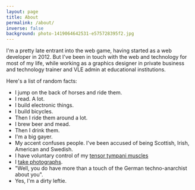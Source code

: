 ```yaml
---
layout: page
title: About
permalink: /about/
inverse: false
background: photo-1419064642531-e575728395f2.jpg
---
```


I'm a pretty late entrant into the web game, having started as a web developer in 2012. But I've been in touch with the web and technology for most of my life, while working as a graphics designer in private business and technology trainer and VLE admin at educational institutions. 

Here's a list of random facts:

- I jump on the back of horses and ride them. 
- I read. A lot.
- I build electronic things.
- I build bicycles.
- Then I ride them around a lot.
- I brew beer and mead. 
- Then I drink them.
- I'm a big gayer. 
- My accent confuses people. I've been accused of being Scottish, Irish, American and Swedish.
- I have voluntary control of my [tensor tympani muscles](http://en.m.wikipedia.org/wiki/Tensor_tympani_muscle)
- I [take photographs](https://flickr.com/photos/sonniesedge).
- "Well, you do have more than a touch of the German techno-anarchist about you".
- Yes, I'm a dirty leftie. 
